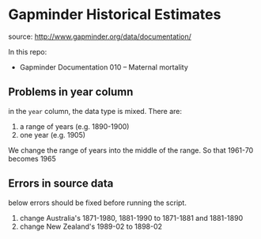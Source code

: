 # Gapminder Historical Estimates

source: http://www.gapminder.org/data/documentation/

In this repo:

* Gapminder Documentation 010 – Maternal mortality

## Problems in year column

in the `year` column, the data type is mixed. There are:

1. a range of years (e.g. 1890-1900)
2. one year (e.g. 1905)

We change the range of years into the middle of the range. So that 
1961-70 becomes 1965

## Errors in source data 

below errors should be fixed before running the script.

1. change Australia's 1871-1980, 1881-1990 to 1871-1881 and 1881-1890
2. change New Zealand's 1989-02 to 1898-02

